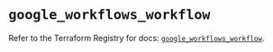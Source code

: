 # `google_workflows_workflow`

Refer to the Terraform Registry for docs: [`google_workflows_workflow`](https://registry.terraform.io/providers/hashicorp/google-beta/6.15.0/docs/resources/google_workflows_workflow).
